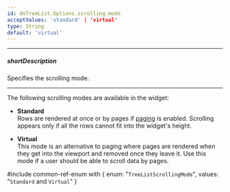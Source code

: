```yaml
---
id: dxTreeList.Options.scrolling.mode
acceptValues: 'standard' | 'virtual'
type: String
default: 'virtual'
---
```

---
##### shortDescription
Specifies the scrolling mode.

---
The following scrolling modes are available in the widget:

- **Standard**      
Rows are rendered at once or by pages if [paging](/Documentation/ApiReference/UI_Widgets/dxTreeList/Configuration/paging/) is enabled. Scrolling appears only if all the rows cannot fit into the widget's height.

- **Virtual**       
This mode is an alternative to paging where pages are rendered when they get into the viewport and removed once they leave it. Use this mode if a user should be able to scroll data by pages.

#include common-ref-enum with {
    enum: "`TreeListScrollingMode`",
    values: "`Standard` and `Virtual`"
}